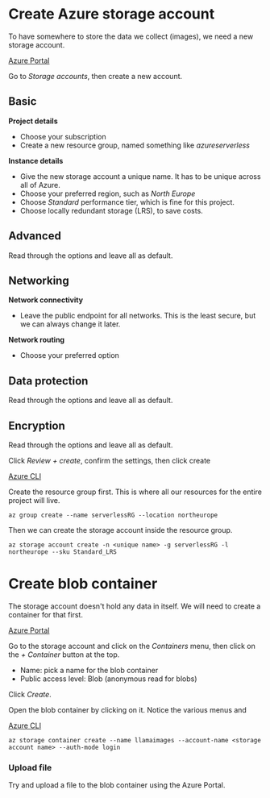 # Create Azure storage account

To have somewhere to store the data we collect (images), we need a new storage account. 

<u>Azure Portal</u>

Go to *Storage accounts*, then create a new account.

## Basic 

**Project details**

- Choose your subscription
- Create a new resource group, named something like *azureserverless*

**Instance details**

- Give the new storage account a unique name. It has to be unique across all of Azure.
- Choose your preferred region, such as *North Europe*
- Choose *Standard* performance tier, which is fine for this project.
- Choose locally redundant storage (LRS), to save costs.

## Advanced

Read through the options and leave all as default.

## Networking

**Network connectivity**

- Leave the public endpoint for all networks. This is the least secure, but we can always change it later.

**Network routing**

- Choose your preferred option

## Data protection

Read through the options and leave all as default.

## Encryption

Read through the options and leave all as default.

Click *Review + create*, confirm the settings, then click create



<u>Azure CLI</u>

Create the resource group first. This is where all our resources for the entire project will live.

`az group create --name serverlessRG --location northeurope`

Then we can create the storage account inside the resource group.

`az storage account create -n <unique name> -g serverlessRG -l northeurope --sku Standard_LRS`

# Create blob container

The storage account doesn't hold any data in itself. We will need to create a container for that first. 

<u>Azure Portal</u>

Go to the storage account and click on the *Containers* menu, then click on the *+ Container* button at the top.

- Name: pick a name for the blob container
- Public access level: Blob (anonymous read for blobs)

Click *Create*.

Open the blob container by clicking on it. Notice the various menus and 

<u>Azure CLI</u>

`az storage container create --name llamaimages --account-name <storage account name> --auth-mode login`

### Upload file

Try and upload a file to the blob container using the Azure Portal. 